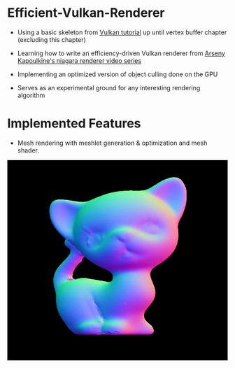 # Efficient-Vulkan-Renderer
* Using a basic skeleton from [Vulkan tutorial](https://vulkan-tutorial.com) up until vertex buffer chapter (excluding this chapter)

* Learning how to write an efficiency-driven Vulkan renderer from [Arseny Kapoulkine's niagara renderer video series](https://youtu.be/BR2my8OE1Sc)

* Implementing an optimized version of object culling done on the GPU

* Serves as an experimental ground for any interesting rendering algorithm


# Implemented Features

* Mesh rendering with meshlet generation & optimization and mesh shader. 

![Mesh_Shader_Correct](images/Mesh_Shader_Correct.png)